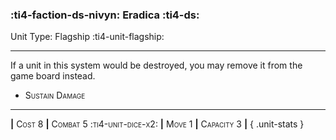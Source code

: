 ### :ti4-faction-ds-nivyn: **Eradica** :ti4-ds:

Unit Type: Flagship :ti4-unit-flagship:

---

If a unit in this system would be destroyed, you may remove it from the game board instead.

* <span style="font-variant:small-caps;">Sustain Damage</span> 


---

__|__ <span style="font-variant:small-caps;">Cost 8</span> __|__ <span style="font-variant:small-caps;">Combat 5 :ti4-unit-dice-x2:</span> __|__ <span style="font-variant:small-caps;">Move 1</span> __|__ <span style="font-variant:small-caps;">Capacity 3</span> __|__
{ .unit-stats }
